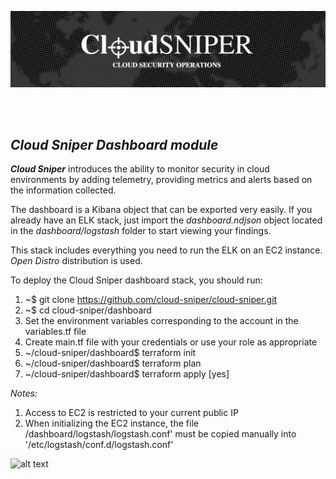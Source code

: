 ![alt text](../../images/logo.png "Cloud Sniper")

<br> </br>
## *Cloud Sniper Dashboard module*


***Cloud Sniper*** introduces the ability to monitor security in cloud environments by adding telemetry, providing metrics and alerts based on the information collected.

The dashboard is a Kibana object that can be exported very easily. If you already have an ELK stack, just import the *dashboard.ndjson* object located in the *dashboard/logstash* folder to start viewing your findings.

This stack includes everything you need to run the ELK on an EC2 instance. *Open Distro* distribution is used.

To deploy the Cloud Sniper dashboard stack, you should run:

1. ~$ git clone https://github.com/cloud-sniper/cloud-sniper.git
2. ~$ cd cloud-sniper/dashboard
3. Set the environment variables corresponding to the account in the variables.tf file
4. Create main.tf file with your credentials or use your role as appropriate
5. ~/cloud-sniper/dashboard$ terraform init
6. ~/cloud-sniper/dashboard$ terraform plan
7. ~/cloud-sniper/dashboard$ terraform apply [yes]

*Notes:*
1. Access to EC2 is restricted to your current public IP
2. When initializing the EC2 instance, the file /dashboard/logstash/logstash.conf' must be copied manually into '/etc/logstash/conf.d/logstash.conf'

![alt text](../../images/gif/dashboard.gif)


